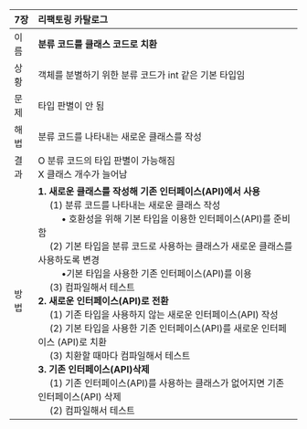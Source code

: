 
|7장|리팩토링 카탈로그|      
|:---|:---|    
|이름|**분류 코드를 클래스 코드로 치환**|    
|상황|객체를 분별하기 위한 분류 코드가 int 같은 기본 타입임|
|문제|타입 판별이 안 됨|
|해법|분류 코드를 나타내는 새로운 클래스를 작성|
|결과|O 분류 코드의 타입 판별이 가능해짐<br> X 클래스 개수가 늘어남|
|방법|**1. 새로운 클래스를 작성해 기존 인터페이스(API)에서 사용** <br> &emsp; (1) 분류 코드를 나타내는 새로운 클래스 작성 <br>  &emsp;  &emsp; • 호환성을 위해 기본 타입을 이용한 인터페이스(API)를 준비함 </li> <br>  &emsp; (2) 기본 타입을 분류 코드로 사용하는 클래스가 새로운 클래스를 사용하도록 변경 <br>  &emsp;  &emsp; •기본 타입을 사용한 기존 인터페이스(API)를 이용 <br>  &emsp;  (3) 컴파일해서 테스트 <br> **2. 새로운 인터페이스(API)로 전환** <br>  &emsp; (1) 기존 타입을 사용하지 않는 새로운 인터페이스(API) 작성 <br>  &emsp;  (2) 기본 타입을 사용한 기존 인터페이스(API)를 새로운 인터페이스 (API)로 치환 <br>  &emsp;  (3) 치환할 때마다 컴파일해서 테스트 <br> **3. 기존 인터페이스(API)삭제** <br>  &emsp; (1) 기존 인터페이스(API)를 사용하는 클래스가 없어지면 기존 인터페이스(API) 삭제 <br>  &emsp;  (2) 컴파일해서 테스트|

